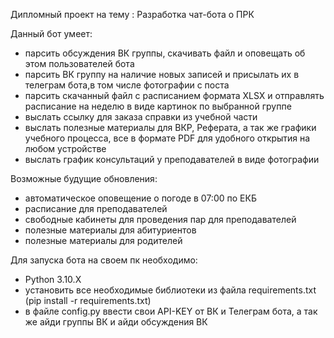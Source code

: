 Дипломный проект на тему : Разработка чат-бота о ПРК


Данный бот умеет:
- парсить обсуждения ВК группы, скачивать файл и оповещать об этом пользователей бота
- парсить ВК группу на наличие новых записей и присылать их в телеграм бота,в том числе фотографии с поста
- парсить скачанный файл с расписанием формата XLSX и отправлять расписание на неделю в виде картинок по выбранной группе
- выслать ссылку для заказа справки из учебной части
- выслать полезные материалы для ВКР, Реферата, а так же графики учебного процесса, все в формате PDF для удобного открытия на любом устройстве
- выслать график консультаций у преподавателей в виде фотографии


Возможные будущие обновления:
- автоматическое оповещение о погоде в 07:00 по ЕКБ
- расписание для преподавателей
- свободные кабинеты для проведения пар для преподавателей
- полезные материалы для абитуриентов
- полезные материалы для родителей


Для запуска бота на своем пк необходимо:
- Python 3.10.X
- установить все необходимые библиотеки из файла requirements.txt (pip install -r requirements.txt)
- в файле config.py ввести свои API-KEY от ВК и Телеграм бота, а так же айди группы ВК и айди обсуждения ВК
